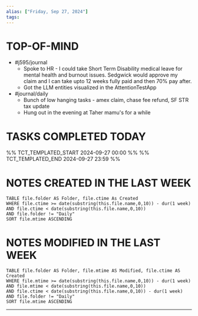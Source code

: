 ```yaml
---
alias: ["Friday, Sep 27, 2024"]
tags: 
---
```

# TOP-OF-MIND
- #j595/journal 
	- Spoke to HR - I could take Short Term Disability medical leave for mental health and burnout issues. Sedgwick would approve my claim and I can take upto 12 weeks fully paid and then 70% pay after.
	- Got the LLM entities visualized in the AttentionTestApp
- #journal/daily 
	- Bunch of low hanging tasks - amex claim, chase fee refund, SF STR tax update
	- Hung out in the evening at Taher mamu's for a while

# TASKS COMPLETED TODAY
%% TCT_TEMPLATED_START 2024-09-27 00:00 %%
%% TCT_TEMPLATED_END 2024-09-27 23:59 %%


# NOTES CREATED IN THE LAST WEEK
``` dataview
TABLE file.folder AS Folder, file.ctime As Created
WHERE file.ctime >= date(substring(this.file.name,0,10)) - dur(1 week) 
AND file.ctime < date(substring(this.file.name,0,10)) 
AND file.folder != "Daily"
SORT file.mtime ASCENDING
```

# NOTES MODIFIED IN THE LAST WEEK
``` dataview
TABLE file.folder AS Folder, file.mtime AS Modified, file.ctime AS Created
WHERE file.mtime >= date(substring(this.file.name,0,10)) - dur(1 week)
AND file.mtime < date(substring(this.file.name,0,10))
AND file.ctime < date(substring(this.file.name,0,10)) - dur(1 week)
AND file.folder != "Daily"
SORT file.mtime ASCENDING
```
---
